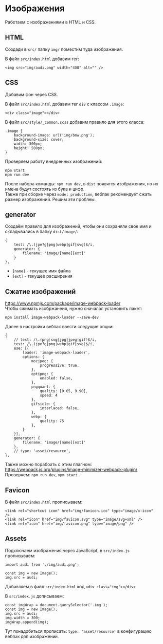 # Изображения
Работаем с изображениями в HTML и CSS.  

## HTML
Создади в `src/` папку `img/` поместим туда изображения.

В файл `src/index.html` добавим тег:

    <img src="img/audi.png" width="400" alt="" />

## CSS
Добавим фон через CSS.

В файл `src/index.html` добавим тег `div` с классом `.image`:

    <div class="image"></div>

В файл `src/style/_common.scss` добавим правило для этого класса:

    .image {
        background-image: url('img/bmw.png');
        background-size: cover;
        width: 300px;
        height: 500px;
    }

Проверяем работу внедренных изображений:

    npm start
    npm run dev

После набора команды: `npm run dev`, в `dist` появятся изображения, но их имена будут состоять из букв и цифр.  
Также при сборке через `mode: production`, вебпак рекомендует сжать размер изображений. Решим эти проблеы.  

## generator
Создаём правило для изображений, чтобы они сохраняли свое имя и складывались в папку `dist/image/`:

    {
        test: /\.(jpe?g|png|webp|gif|svg)$/i,
        generator: {
            filename: 'image/[name][ext]'
        }
    },

- `[name]` - текущее имя файла
- `[ext]` - текущее расширения

## Сжатие изображений
https://www.npmjs.com/package/image-webpack-loader  
Чтобы сжимать изобржанеия, нужно сначалал установить пакет:

    npm install image-webpack-loader --save-dev

Далее в настройки вебпак ввести следущие опции:

    {
        // test: /\.(png|svg|jpg|jpeg|gif)$/i,
        test: /\.(jpe?g|png|webp|gif|svg)$/i,
        use: [{
            loader: 'image-webpack-loader',
            options: {
                mozjpeg: {
                    progressive: true,
                },
                optipng: {
                    enabled: false,
                },
                pngquant: {
                    quality: [0.65, 0.90],
                    speed: 4
                },
                gifsicle: {
                    interlaced: false,
                },
                webp: {
                    quality: 75
                },
            }
        }],
        generator: {
            filename: 'image/[name][ext]'
        },
        // type: 'asset/resource',
    },

Также можно порабоать с этим плагном: https://webpack.js.org/plugins/image-minimizer-webpack-plugin/  
Проверяем: `npm run dev`, `npm start`.

## Favicon
В файл `src/index.html` прописываем:

    <link rel="shortcut icon" href="img/favicon.ico" type="image/x-icon" />
    <link rel="icon" href="img/favicon.svg" type="image/svg+xml" />
    <link rel="icon" href="img/favicon.png" type="image/png" />

## Assets
Подключаем изображения через JavaScript, в `src/index.js` прописываем:

    import audi from './img/audi.png';

    const img = new Image();
    img.src = audi;

Добавляем в файл `src/index.html` код `<div class="img"></div>`

В `src/index.js` дописываем:

    const imgWrap = document.querySelector('.img');
    const img = new Image();
    img.src = audi;
    img.width = 300;
    imgWrap.append(img);

Тут понадобиться прописать: `type: 'asset/resource'` в конфигурацию вебпак дял изображений.
